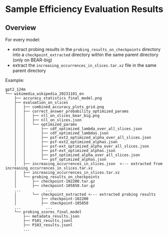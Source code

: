 # Sample Efficiency Evaluation Results

## Overview

For every model:
- extract probing results in the `probing_results_on_checkpoints` directory into a `checkpoint_extracted` directory within the same 
parent directory (only on BEAR-big)
- extract the `increasing_occurrences_in_slices.tar.xz` file in the same parent directory

Example:
```
gpt2_124m
└── wikimedia_wikipedia_20231101_en
    ├── accuracy_statistics_final_model.png
    ├── evaluation_on_slices
    │   ├── combined_accuracy_plots_grid.png
    │   ├── correct_answer_probability_optimized_params
    │   │   ├── nll_on_slices_bear_big.png
    │   │   ├── nll_on_slices.json
    │   │   └── optimized_params
    │   │       ├── cdf_optimized_lambda_over_all_slices.json
    │   │       ├── cdf_optimized_lambdas.json
    │   │       ├── psf-ext2_optimized_alpha_over_all_slices.json
    │   │       ├── psf-ext2_optimized_alphas.json
    │   │       ├── psf-ext_optimized_alpha_over_all_slices.json
    │   │       ├── psf-ext_optimized_alphas.json
    │   │       ├── psf_optimized_alpha_over_all_slices.json
    │   │       └── psf_optimized_alphas.json
    │   ├── increasing_occurrences_in_slices.json  <--- extracted from increasing_occurrences_in_slices.tar.xz
    │   ├── increasing_occurrences_in_slices.tar.xz
    │   └── probing_results_on_checkpoints
    │       ├── checkpoint-102200.tar.gz
    │       ├── checkpoint-105850.tar.gz
    ...           ...
    │       └── checkpoint_extracted <--- extracted probing results
    │           ├── checkpoint-102200
    │           ├── checkpoint-105850
    ...           ...
    └── probing_scores_final_model
        ├── metadata_results.json
        ├── P101_results.jsonl
        ├── P103_results.jsonl
        ...
